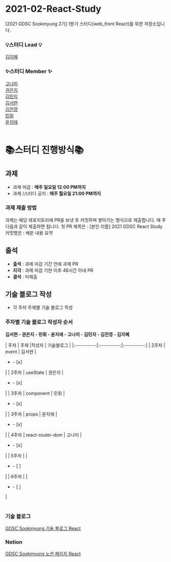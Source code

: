 # 2021-02-React-Study
[2021 GDSC Sookmyung 2기] 1분기 스터디(web_front React)를 위한 저장소입니다.
</br>

### 💡스터디 Lead 💡
[김지혜](https://github.com/asd3638)  

### ✨스터디 Member ✨
[고나미](https://github.com/nami-koko)  
[권은지](https://github.com/heleneunji)  
[김민지](https://github.com/1914386)  
[김서현](https://github.com/seohyun319)  
[김진영](https://github.com/zhenying2)  
[민휘](https://github.com/mingadinga)  
[윤지애](https://github.com/asd3638)  
</br>


# 📚스터디 진행방식📚

## 과제
- 과제 마감 : **매주 일요일 12:00 PM까지**  
- 과제 /스터디 공지 : **매주 월요일 21:00 PM까지**

### 과제 제출 방법
과제는 해당 레포지토리에 PR을 보낸 후 커밋하며 쌓아가는 형식으로 제출합니다. 
매 주 다음과 같이 제출하면 됩니다.
첫 PR 제목은 : [본인 이름] 2021 GDSC React Study
커밋명은 : 배운 내용 요약


## 출석 
- **출석** : 과제 마감 기간 안에 과제 PR  
- **지각** : 과제 마감 기한 이후 48시간 이내 PR  
- **결석** : 미제출


## 기술 블로그 작성
- 각 주차 주제별 기술 블로그 작성

### 주차별 기술 블로그 작성자 순서
**김서현 -  권은지 - 민휘 -  윤지애 -  고나미 -  김민지 - 김진영 - 김지혜**  

| 주차 | 주제 |작성자 | 기술블로그 |
|:----------:|:----------:|:----------:|
| 2주차 | event | 김서현 | <ul><li>- [x] </li></ul> |
| 2주차 | useState | 권은지 | <ul><li>- [x] </li></ul> |
| 3주차 | component | 민휘 | <ul><li>- [x] </li></ul> |
| 3주차 | props | 윤지애 | <ul><li>- [x] </li></ul> |
| 4주차 | react-router-dom | 고나미 | <ul><li>- [x] </li></ul> |
| 5주차 |  | <ul><li>- [ ] </li></ul> |
| 6주차 |  | <ul><li>- [ ] </li></ul> |
<br/>
</br>

### 기술 블로그  
[GDSC Sookmyung 기술 블로그 React](https://dsc-sookmyung.tistory.com/category/Group%20Study%20%282021-2022%29/React)  
### Notion  
[GDSC Sookmyung 노션 페이지 React](https://www.notion.so/1-React-ad9f133158844dc8ab1a77317413db46)
